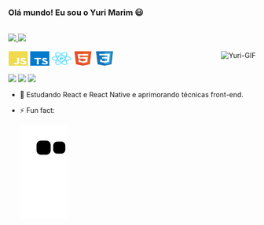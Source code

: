 ### Olá mundo! Eu sou o Yuri Marim 😃
  
<br>
 <div>
  <a href="https://beacons.page/yuri_marim">
  <img height="180em" src="https://github-readme-stats.vercel.app/api?username=yurimarim&show_icons=true&theme=dracula&include_all_commits=true&count_private=true&title_color=3393FF"/>
  <img height="180em" src="https://github-readme-stats.vercel.app/api/top-langs/?username=yurimarim&layout=compact&langs_count=7&theme=dracula&title_color=3393FF"/>
    </a>
</div>
<div style="display: inline_block">
  <br>
  <img align="center" alt="Yuri-Js" height="30" width="40" src="https://raw.githubusercontent.com/devicons/devicon/master/icons/javascript/javascript-plain.svg">
  <img align="center" alt="Yuri-Ts" height="30" width="40" src="https://raw.githubusercontent.com/devicons/devicon/master/icons/typescript/typescript-plain.svg">
  <img align="center" alt="Yuri-React" height="30" width="40" src="https://raw.githubusercontent.com/devicons/devicon/master/icons/react/react-original.svg">
  <img align="center" alt="Yuri-HTML" height="30" width="40" src="https://raw.githubusercontent.com/devicons/devicon/master/icons/html5/html5-original.svg">
  <img align="center" alt="Yuri-CSS" height="30" width="40" src="https://raw.githubusercontent.com/devicons/devicon/master/icons/css3/css3-original.svg">
  <img align="right" alt="Yuri-GIF" fsrc="https://i.gifer.com/origin/54/54932d0486319f0291109ab437831475_w200.gif">
  
  
</div>

<br>

<div>
  <a href="https://www.linkedin.com/in/yuri-marim-6b6130197/" target="_blank"><img src="https://img.shields.io/badge/-LinkedIn-%230077B5?style=for-the-badge&logo=linkedin&logoColor=white" target="_blank"></a> 
  <a href="https://instagram.com/yuri_marim" target="_blank"><img src="https://img.shields.io/badge/-Instagram-%23E4405F?style=for-the-badge&logo=instagram&logoColor=white" target="_blank"></a>
 	<a href="https://www.twitch.tv/behelit1" target="_blank"><img src="https://img.shields.io/badge/Twitch-9146FF?style=for-the-badge&logo=twitch&logoColor=white" target="_blank"></a>
<div>

- 🌱 Estudando React e React Native e aprimorando técnicas front-end.
- ⚡ Fun fact: 
  
    ![Snake animation](https://github.com/yurimarim/yurimarim/blob/output/github-contribution-grid-snake.svg)

  
  
  
  
  
  
  
  
  
  
  
  
